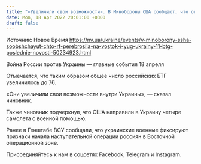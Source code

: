 ```yaml
---
title: "«Увеличили свои возможности». В Минобороны США сообщают, что оккупанты перебросили на восток и юг Украины 11 БТГ — СNN"
date: Mon, 18 Apr 2022 20:01:00 +0300
draft: false
---
```

Источник: Новое Время https://nv.ua/ukraine/events/v-minoborony-ssha-soobshchayut-chto-rf-perebrosila-na-vostok-i-yug-ukrainy-11-btg-poslednie-novosti-50234923.html


Война России против Украины — главные события 18 апреля

Отмечается, что таким образом общее число российских БТГ увеличилось до 76.

 «Они увеличили свои возможности внутри Украины», — сказал чиновник.

Также чиновник подчеркнул, что США направили в Украину четыре самолета с военной помощью. 

Ранее в Генштабе ВСУ сообщали, что украинские военные фиксируют признаки начала наступательной операции россиян в Восточной операционной зоне.

Присоединяйтесь к нам в соцсетях Facebook, Telegram и Instagram.
